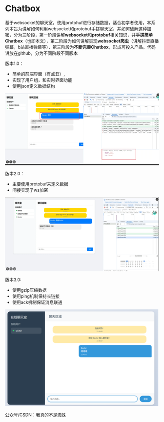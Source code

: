 # Chatbox

基于websocket的聊天室，使用protohuf进行存储数据，适合初学者使用，本系列本旨为讲解如何利用websocket和protobuf手搓聊天室，并如何破解这种加密，分为三阶段，第一阶段讲解**websocket**和**protobuf**相关知识，并**手搓简单Chatbox**（也即本文），第二阶段为如何讲解实现**websocket爬虫**（讲解抖音直播弹幕，b站直播弹幕等），第三阶段为**不断完善Chatbox**，形成可投入产品。代码讲放在github，分为不同阶段不同版本

版本1.0：

- 简单的前端界面（有点丑）,
- 实现了用户组，和实时界面功能
- 使用json定义数据结构

![1742095858976](images/README/1742095858976.png)

版本2.0：

- 主要使用protobuf来定义数据
- 间接实现了ws加密

![1742095881904](images/README/1742095881904.png)

版本3.0:

- 使用gzip压缩数据
- 使用ping机制保持长链接
- 使用ack机制保证消息联通

![1742710163320](images/README/1742710163320.png)

公众号/CSDN：我真的不是蜘蛛
